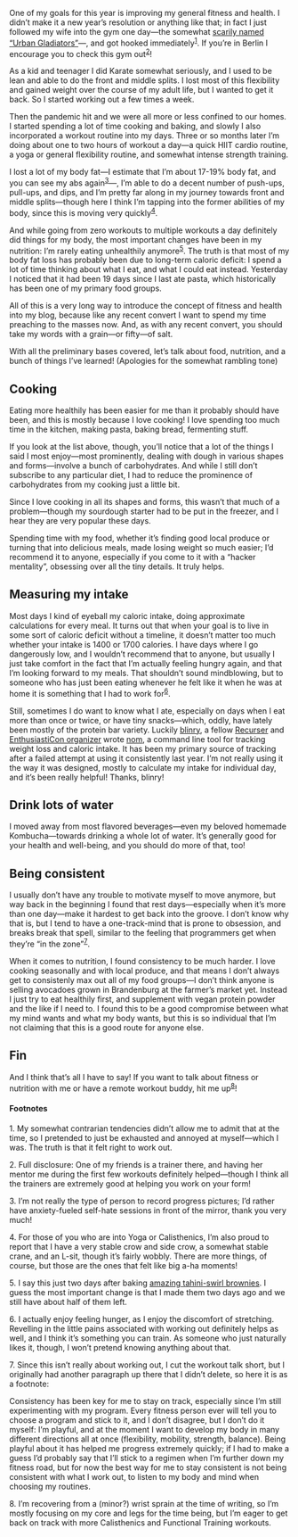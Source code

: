 One of my goals for this year is improving my general fitness and health. I
didn’t make it a new year’s resolution or anything like that; in fact I just
followed my wife into the gym one day—the somewhat [scarily named “Urban
Gladiators”](https://www.urbangladiators.de/)—, and got hooked
immediately<sup><a href="#1">1</a></sup>. If you’re in Berlin I encourage you
to check this gym out<sup><a href="#2">2</a></sup>!

As a kid and teenager I did Karate somewhat seriously, and I used to be lean
and able to do the front and middle splits. I lost most of this flexibility
and gained weight over the course of my adult life, but I wanted to get it
back. So I started working out a few times a week.

Then the pandemic hit and we were all more or less confined to our homes. I
started spending a lot of time cooking and baking, and slowly I also
incorporated a workout routine into my days. Three or so months later I’m
doing about one to two hours of workout a day—a quick HIIT cardio routine, a
yoga or general flexibility routine, and somewhat intense strength training.

I lost a lot of my body fat—I estimate that I’m about 17-19% body fat, and you
can see my abs again<sup><a href="#3">3</a></sup>—, I’m able to do a decent
number of push-ups, pull-ups, and dips, and I’m pretty far along in my journey
towards front and middle splits—though here I think I’m tapping into the former
abilities of my body, since this is moving very quickly<sup><a href="#4">4</a></sup>.

And while going from zero workouts to multiple workouts a day definitely did
things for my body, the most important changes have been in my nutrition: I’m
rarely eating unhealthily anymore<sup><a href="#5">5</a></sup>. The truth is
that most of my body fat loss has probably been due to long-term caloric
deficit: I spend a lot of time thinking about what I eat, and what I could
eat instead. Yesterday I noticed that it had been 19 days since I last ate
pasta, which historically has been one of my primary food groups.

All of this is a very long way to introduce the concept of fitness and health
into my blog, because like any recent convert I want to spend my time preaching
to the masses now. And, as with any recent convert, you should take my words
with a grain—or fifty—of salt.

With all the preliminary bases covered, let’s talk about food, nutrition, and
a bunch of things I’ve learned! (Apologies for the somewhat rambling tone)

## Cooking

Eating more healthily has been easier for me than it probably should have been,
and this is mostly because I love cooking! I love spending too much time in the
kitchen, making pasta, baking bread, fermenting stuff.

If you look at the list above, though, you’ll notice that a lot of the things I
said I most enjoy—most prominently, dealing with dough in various shapes and
forms—involve a bunch of carbohydrates. And while I still don’t subscribe to
any particular diet, I had to reduce the prominence of carbohydrates from my
cooking just a little bit.

Since I love cooking in all its shapes and forms, this wasn’t that much of a
problem—though my sourdough starter had to be put in the freezer, and I hear
they are very popular these days.

Spending time with my food, whether it’s finding good local produce or
turning that into delicious meals, made losing weight so much easier; I’d
recommend it to anyone, especially if you come to it with a “hacker mentality”,
obsessing over all the tiny details. It truly helps.

## Measuring my intake

Most days I kind of eyeball my caloric intake, doing approximate calculations
for every meal. It turns out that when your goal is to live in some sort of
caloric deficit without a timeline, it doesn’t matter too much whether your
intake is 1400 or 1700 calories. I have days where I go dangerously low, and I
wouldn’t recommend that to anyone, but usually I just take comfort in the fact
that I’m actually feeling hungry again, and that I’m looking forward to my
meals. That shouldn’t sound mindblowing, but to someone who has just been
eating whenever he felt like it when he was at home it is something that I had
to work for<sup><a href="#6">6</a></sup>.

Still, sometimes I do want to know what I ate, especially on days when I eat
more than once or twice, or have tiny snacks—which, oddly, have lately been
mostly of the protein bar variety. Luckily [blinry](https://morr.cc/), a fellow
[Recurser](https://recurse.com) and [EnthusiastiCon
organizer](https://enthusiasticon.de) wrote [nom](https://github.com/blinry/nom/),
a command line tool for tracking weight loss and caloric intake. It has been my
primary source of tracking after a failed attempt at using it consistently last
year. I’m not really using it the way it was designed, mostly to calculate my
intake for individual day, and it’s been really helpful! Thanks, blinry!

## Drink lots of water

I moved away from most flavored beverages—even my beloved homemade
Kombucha—towards drinking a whole lot of water. It’s generally good for your
health and well-being, and you should do more of that, too!

## Being consistent

I usually don’t have any trouble to motivate myself to move anymore, but way
back in the beginning I found that rest days—especially when it’s more than
one day—make it hardest to get back into the groove. I don’t know why that is,
but I tend to have a one-track-mind that is prone to obsession, and breaks
break that spell, similar to the feeling that programmers get when they’re
“in the zone”<sup><a href="#7">7</a></sup>.

When it comes to nutrition, I found consistency to be much harder. I love
cooking seasonally and with local produce, and that means I don’t always get to
consistenly max out all of my food groups—I don’t think anyone is selling
avocadoes grown in Brandenburg at the farmer’s market yet. Instead I just try
to eat healthily first, and supplement with vegan protein powder and the like
if I need to. I found this to be a good compromise between what my mind wants
and what my body wants, but this is so individual that I’m not claiming that
this is a good route for anyone else.

## Fin

And I think that’s all I have to say! If you want to talk about fitness or
nutrition with me or have a remote workout buddy, hit me
up<sup><a href="#8">8</a></sup>!

#### Footnotes

<span id="1">1.</span> My somewhat contrarian tendencies didn’t allow me to
admit that at the time, so I pretended to just be
exhausted and annoyed at myself—which I was. The truth
is that it felt right to work out.

<span id="2">2.</span> Full disclosure: One of my friends is a trainer there,
and having her mentor me during the first few workouts
definitely helped—though I think all the trainers are
extremely good at helping you work on your form!

<span id="3">3.</span> I’m not really the type of person to record progress
pictures; I’d rather have anxiety-fueled self-hate
sessions in front of the mirror, thank you very much!

<span id="4">4.</span> For those of you who are into Yoga or Calisthenics, I’m
also proud to report that I have a very stable crow and side crow, a somewhat
stable crane, and an L-sit, though it’s fairly wobbly. There are more things,
of course, but those are the ones that felt like big a-ha moments!

<span id="5">5.</span> I say this just two days after baking [amazing
tahini-swirl brownies](https://www.bonappetit.com/recipe/gluten-free-chocolate-tahini-brownies).
I guess the most important change is that I made them
two days ago and we still have about half of them left.

<span id="6">6.</span> I actually enjoy feeling hunger, as I enjoy the
discomfort of stretching. Revelling in the little pains associated with working
out definitely helps as well, and I think it’s something you can train. As
someone who just naturally likes it, though, I won’t pretend knowing anything
about that.

<span id="7">7.</span> Since this isn’t really about working out, I cut the
workout talk short, but I originally had another paragraph up there that I
didn’t delete, so here it is as a footnote:

Consistency has been key for me to stay on track, especially since I’m still
experimenting with my program. Every fitness person ever will tell you to
choose a program and stick to it, and I don’t disagree, but I don’t do it
myself: I’m playful, and at the moment I want to develop my body in many
different directions all at once (flexibility, mobility, strength, balance).
Being playful about it has helped me progress extremely quickly; if I had to
make a guess I’d probably say that I’ll stick to a regimen when I’m further
down my fitness road, but for now the best way for me to stay consistent is not
being consistent with what I work out, to listen to my body and mind when
choosing my routines.

<span id="8">8.</span> I’m recovering from a (minor?) wrist sprain at the time
of writing, so I’m mostly focusing on my core and legs for the time being, but
I’m eager to get back on track with more Calisthenics and Functional Training
workouts.
